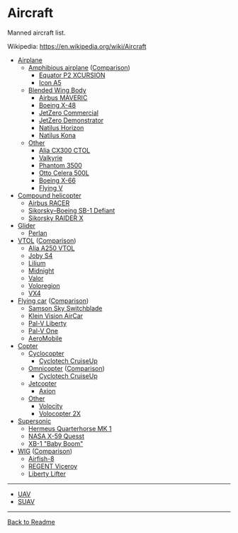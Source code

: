 Aircraft
========

Manned aircraft list.

Wikipedia: <https://en.wikipedia.org/wiki/Aircraft>

- [Airplane](Airplane.md)
  - [Amphibious airplane](Airplane.Amphibious.md) ([Comparison](Airplane.Amphibious.md#comparison))
    - [Equator P2 XCURSION](Airplane.Amphibious.md#equator-p2-xcursion)
    - [Icon A5](Airplane.Amphibious.md#icon-a5)
  - [Blended Wing Body](Airplane.BlendedWingBody.md)
    - [Airbus MAVERIC](Airplane.BlendedWingBody.md#airbus-maveric)
    - [Boeing X-48](Airplane.BlendedWingBody.md#boeing-x-48)
    - [JetZero Commercial](Airplane.BlendedWingBody.md#jetzero-commercial)
    - [JetZero Demonstrator](Airplane.BlendedWingBody.md#jetzero-demonstrator)
    - [Natilus Horizon](Airplane.BlendedWingBody.md#natilus-horizon)
    - [Natilus Kona](Airplane.BlendedWingBody.md#natilus-kona)
  - [Other](Airplane.Other.md)
    - [Alia CX300 CTOL](Airplane.Other.md#alia-cx300-ctol)
    - [Valkyrie](Airplane.Other.md#valkyrie)
    - [Phantom 3500](Airplane.Other.md#phantom-3500)
    - [Otto Celera 500L](Airplane.Other.md#celera-500)
    - [Boeing X-66](Airplane.Other.md#boeing-x-66)
    - [Flying V](Airplane.Other.md#flying-v)
- [Compound helicopter](CompoundHelicopter.md)
  - [Airbus RACER](CompoundHelicopter.md#airbus-racer)
  - [Sikorsky–Boeing SB-1 Defiant](CompoundHelicopter.md#sikorskyboeing-sb-1-defiant)
  - [Sikorsky RAIDER X](CompoundHelicopter.md#sikorsky-raider-x)
- [Glider](Glider.md#manned) 
  - [Perlan](Glider.md#perlan)
- [VTOL](VTOL.md) ([Comparison](VTOL.md#comparison))
  - [Alia A250 VTOL](VTOL.md#alia-a250-vtol)
  - [Joby S4](VTOL.md#joby-s4)
  - [Lilium](VTOL.md#lilium)
  - [Midnight](VTOL.md#midnight)
  - [Valor](VTOL.md#valor)
  - [Voloregion](VTOL.md#voloregion)
  - [VX4](VTOL.md#vx4)
- [Flying car](FlyingCar.md) ([Comparison](FlyingCar.md#comparison))
  - [Samson Sky Switchblade](FlyingCar.md#samson-sky-switchblade)
  - [Klein Vision AirCar](FlyingCar.md#klein-vision-aircar)
  - [Pal-V Liberty](FlyingCar.md#pal-v-liberty)
  - [Pal-V One](FlyingCar.md#pal-v-one)
  - [AeroMobile](FlyingCar.md#aeromobil)
- [Copter](Copter.md)
  - [Cyclocopter](Cyclocopter.md#manned)
    - [Cyclotech CruiseUp](Cyclocopter.md#cyclotech-cruiseup)
  - [Omnicopter](Omnicopter.md#manned) ([Comparison](Omnicopter.md#comparison))
    - [Cyclotech CruiseUp](Omnicopter.md#cyclotech-cruiseup)
  - [Jetcopter](Jetcopter.md#manned)
    - [Axion](Jetcopter.md#axion)
  - [Other](Copter.Other.md)
    - [Volocity](Copter.Other.md#volocopter-2x)
    - [Volocopter 2X](Copter.Other.md#volocopter-2x)
- [Supersonic](Supersonic.md#manned)
  - [Hermeus Quarterhorse MK 1](Supersonic.md#quarterhorse-mk-1)
  - [NASA X-59 Quesst](Supersonic.md#nasa-x-59-quesst)
  - [XB-1 "Baby Boom"](Supersonic.md#xb-1-baby-boom)
- [WIG](WIG.md) ([Comparison](WIG.md#comparison))
  - [Airfish-8](WIG.md#airfish-8)
  - [REGENT Viceroy](WIG.md#regent-viceroy)
  - [Liberty Lifter](WIG.md#liberty-lifter)

---
- [UAV](UAV.md)
- [SUAV](SUAV.md)

---
[Back to Readme](readme.md#categories)